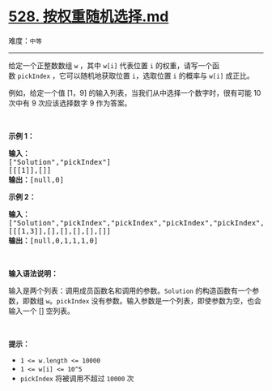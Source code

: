# [528. 按权重随机选择.md](https://leetcode-cn.com/problems/random-pick-with-weight)

难度：`中等`

---

<p>给定一个正整数数组&nbsp;<code>w</code> ，其中&nbsp;<code>w[i]</code>&nbsp;代表位置&nbsp;<code>i</code>&nbsp;的权重，请写一个函数&nbsp;<code>pickIndex</code>&nbsp;，它可以随机地获取位置&nbsp;<code>i</code>，选取位置&nbsp;<code>i</code>&nbsp;的概率与&nbsp;<code>w[i]</code>&nbsp;成正比。</p>

<ol>
</ol>

<p>例如，给定一个值 [1，9] 的输入列表，当我们从中选择一个数字时，很有可能 10 次中有 9 次应该选择数字 9 作为答案。</p>

<p>&nbsp;</p>

<p><strong>示例 1：</strong></p>

<pre><strong>输入：
</strong>[&quot;Solution&quot;,&quot;pickIndex&quot;]
[[[1]],[]]
<strong>输出：</strong>[null,0]
</pre>

<p><strong>示例 2：</strong></p>

<pre><strong>输入：
</strong>[&quot;Solution&quot;,&quot;pickIndex&quot;,&quot;pickIndex&quot;,&quot;pickIndex&quot;,&quot;pickIndex&quot;,&quot;pickIndex&quot;]
[[[1,3]],[],[],[],[],[]]
<strong>输出：</strong>[null,0,1,1,1,0]</pre>

<p>&nbsp;</p>

<p><strong>输入语法说明：</strong></p>

<p>输入是两个列表：调用成员函数名和调用的参数。<code>Solution</code>&nbsp;的构造函数有一个参数，即数组&nbsp;<code>w</code>。<code>pickIndex</code>&nbsp;没有参数。输入参数是一个列表，即使参数为空，也会输入一个 [] 空列表。</p>

<p>&nbsp;</p>

<p><strong>提示：</strong></p>

<ul>
	<li><code>1 &lt;= w.length &lt;= 10000</code></li>
	<li><code>1 &lt;= w[i] &lt;= 10^5</code></li>
	<li><code>pickIndex</code>&nbsp;将被调用不超过&nbsp;<code>10000</code>&nbsp;次</li>
</ul>
